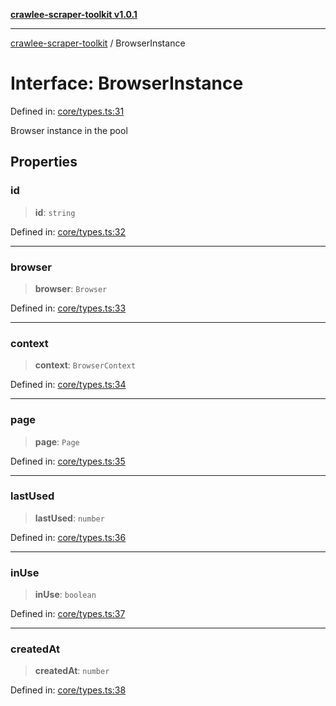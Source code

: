 [**crawlee-scraper-toolkit v1.0.1**](../README.md)

***

[crawlee-scraper-toolkit](../globals.md) / BrowserInstance

# Interface: BrowserInstance

Defined in: [core/types.ts:31](https://github.com/devalexanderdaza/crawlee-scraper-toolkit/blob/main/src/core/types.ts#L31)

Browser instance in the pool

## Properties

### id

> **id**: `string`

Defined in: [core/types.ts:32](https://github.com/devalexanderdaza/crawlee-scraper-toolkit/blob/main/src/core/types.ts#L32)

***

### browser

> **browser**: `Browser`

Defined in: [core/types.ts:33](https://github.com/devalexanderdaza/crawlee-scraper-toolkit/blob/main/src/core/types.ts#L33)

***

### context

> **context**: `BrowserContext`

Defined in: [core/types.ts:34](https://github.com/devalexanderdaza/crawlee-scraper-toolkit/blob/main/src/core/types.ts#L34)

***

### page

> **page**: `Page`

Defined in: [core/types.ts:35](https://github.com/devalexanderdaza/crawlee-scraper-toolkit/blob/main/src/core/types.ts#L35)

***

### lastUsed

> **lastUsed**: `number`

Defined in: [core/types.ts:36](https://github.com/devalexanderdaza/crawlee-scraper-toolkit/blob/main/src/core/types.ts#L36)

***

### inUse

> **inUse**: `boolean`

Defined in: [core/types.ts:37](https://github.com/devalexanderdaza/crawlee-scraper-toolkit/blob/main/src/core/types.ts#L37)

***

### createdAt

> **createdAt**: `number`

Defined in: [core/types.ts:38](https://github.com/devalexanderdaza/crawlee-scraper-toolkit/blob/main/src/core/types.ts#L38)
